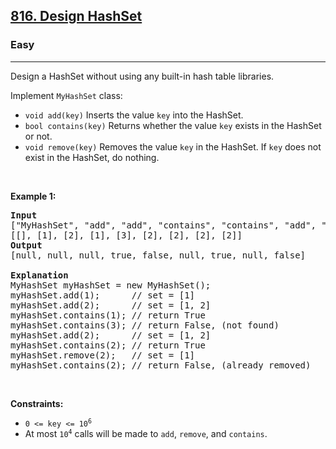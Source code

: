 <h2><a href="https://leetcode.com/problems/design-hashset">816. Design HashSet</a></h2><h3>Easy</h3><hr><p>Design a HashSet without using any built-in hash table libraries.</p>

<p>Implement <code>MyHashSet</code> class:</p>

<ul>
	<li><code>void add(key)</code> Inserts the value <code>key</code> into the HashSet.</li>
	<li><code>bool contains(key)</code> Returns whether the value <code>key</code> exists in the HashSet or not.</li>
	<li><code>void remove(key)</code> Removes the value <code>key</code> in the HashSet. If <code>key</code> does not exist in the HashSet, do nothing.</li>
</ul>

<p>&nbsp;</p>
<p><strong class="example">Example 1:</strong></p>

<pre>
<strong>Input</strong>
[&quot;MyHashSet&quot;, &quot;add&quot;, &quot;add&quot;, &quot;contains&quot;, &quot;contains&quot;, &quot;add&quot;, &quot;contains&quot;, &quot;remove&quot;, &quot;contains&quot;]
[[], [1], [2], [1], [3], [2], [2], [2], [2]]
<strong>Output</strong>
[null, null, null, true, false, null, true, null, false]

<strong>Explanation</strong>
MyHashSet myHashSet = new MyHashSet();
myHashSet.add(1);      // set = [1]
myHashSet.add(2);      // set = [1, 2]
myHashSet.contains(1); // return True
myHashSet.contains(3); // return False, (not found)
myHashSet.add(2);      // set = [1, 2]
myHashSet.contains(2); // return True
myHashSet.remove(2);   // set = [1]
myHashSet.contains(2); // return False, (already removed)</pre>

<p>&nbsp;</p>
<p><strong>Constraints:</strong></p>

<ul>
	<li><code>0 &lt;= key &lt;= 10<sup>6</sup></code></li>
	<li>At most <code>10<sup>4</sup></code> calls will be made to <code>add</code>, <code>remove</code>, and <code>contains</code>.</li>
</ul>

